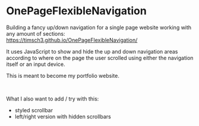 # OnePageFlexibleNavigation
Building a fancy up/down navigation for a single page website working with any amount of sections: https://timsch3.github.io/OnePageFlexibleNavigation/

It uses JavaScript to show and hide the up and down navigation areas according to where on the page the user scrolled using either the navigation itself or an input device.

This is meant to become my portfolio website.

<br>

What I also want to add / try with this:
- styled scrollbar
- left/right version with hidden scrollbars
